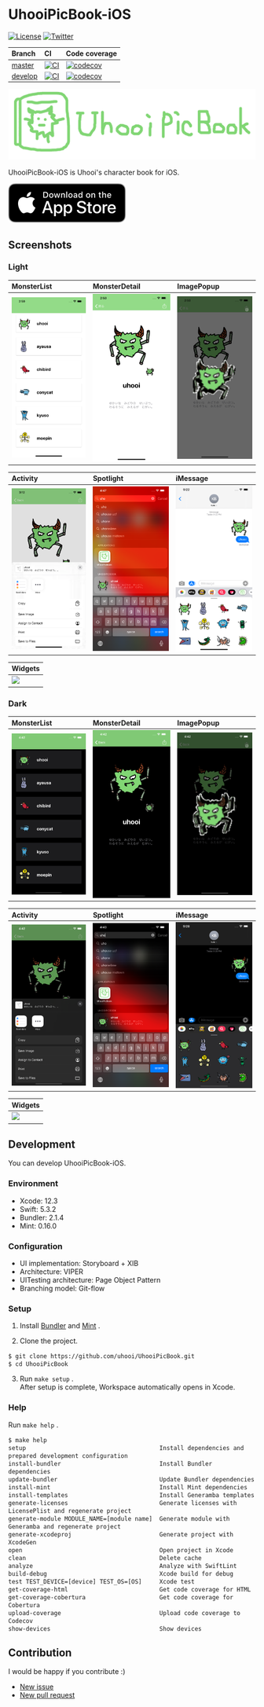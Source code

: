 # UhooiPicBook-iOS

[![License](https://img.shields.io/github/license/uhooi/UhooiPicBook)](https://github.com/uhooi/UhooiPicBook/blob/master/LICENSE)
[![Twitter](https://img.shields.io/twitter/url?style=social&url=https%3A%2F%2Ftwitter.com%2Fthe_uhooi)](https://twitter.com/the_uhooi)

|Branch|CI|Code coverage|
|:--|:--|:--|
|[master](https://github.com/uhooi/UhooiPicBook/tree/master)|[![CI](https://github.com/uhooi/UhooiPicBook/actions/workflows/main.yml/badge.svg?branch=master)](https://github.com/uhooi/UhooiPicBook/actions/workflows/main.yml)|[![codecov](https://codecov.io/gh/uhooi/UhooiPicBook/branch/master/graph/badge.svg?token=4HTK2YK2FG)](https://codecov.io/gh/uhooi/UhooiPicBook)|
|[develop](https://github.com/uhooi/UhooiPicBook/tree/develop)|[![CI](https://github.com/uhooi/UhooiPicBook/actions/workflows/main.yml/badge.svg?branch=develop)](https://github.com/uhooi/UhooiPicBook/actions/workflows/main.yml)|[![codecov](https://codecov.io/gh/uhooi/UhooiPicBook/branch/develop/graph/badge.svg?token=4HTK2YK2FG)](https://codecov.io/gh/uhooi/UhooiPicBook)|

![Logo](./Docs/Logo.png)

UhooiPicBook-iOS is Uhooi's character book for iOS.

[![Download_on_the_App_Store_Badge](./Docs/Download_on_the_App_Store_Badge_US-UK_RGB_blk_092917.svg)](https://apps.apple.com/jp/app/id1501657213)

## Screenshots

### Light

|MonsterList|MonsterDetail|ImagePopup|
|:--|:--|:--|
|<img src="./Docs/Screenshots/iPhone11ProMax/Light/MonsterList.png" width="207">|<img src="./Docs/Screenshots/iPhone11ProMax/Light/MonsterDetail.png" width="207">|<img src="./Docs/Screenshots/iPhone11ProMax/Light/ImagePopup.png" width="207">|

|Activity|Spotlight|iMessage|
|:--|:--|:--|
|<img src="./Docs/Screenshots/iPhone11ProMax/Light/Activity.png" width="207">|<img src="./Docs/Screenshots/iPhone11ProMax/Light/Spotlight.png" width="207">|<img src="./Docs/Screenshots/iPhone11ProMax/Light/iMessage.png" width="207">|

|Widgets|
|:--|
|<img src="./Docs/Screenshots/iPhone11ProMax/Light/Widgets.png" width="207">|

### Dark

|MonsterList|MonsterDetail|ImagePopup|
|:--|:--|:--|
|<img src="./Docs/Screenshots/iPhone11ProMax/Dark/MonsterList.png" width="207">|<img src="./Docs/Screenshots/iPhone11ProMax/Dark/MonsterDetail.png" width="207">|<img src="./Docs/Screenshots/iPhone11ProMax/Dark/ImagePopup.png" width="207">|

|Activity|Spotlight|iMessage|
|:--|:--|:--|
|<img src="./Docs/Screenshots/iPhone11ProMax/Dark/Activity.png" width="207">|<img src="./Docs/Screenshots/iPhone11ProMax/Dark/Spotlight.png" width="207">|<img src="./Docs/Screenshots/iPhone11ProMax/Dark/iMessage.png" width="207">|

|Widgets|
|:--|
|<img src="./Docs/Screenshots/iPhone11ProMax/Dark/Widgets.png" width="207">|

## Development

You can develop UhooiPicBook-iOS.

### Environment

- Xcode: 12.3
- Swift: 5.3.2
- Bundler: 2.1.4
- Mint: 0.16.0

### Configuration

- UI implementation: Storyboard + XIB
- Architecture: VIPER
- UITesting architecture: Page Object Pattern
- Branching model: Git-flow

### Setup

1. Install [Bundler](https://github.com/rubygems/bundler) and [Mint](https://github.com/yonaskolb/Mint) .

2. Clone the project.

```
$ git clone https://github.com/uhooi/UhooiPicBook.git
$ cd UhooiPicBook
```

3. Run `make setup` .  
After setup is complete, Workspace automatically opens in Xcode.

### Help

Run `make help` .

```
$ make help
setup                                      Install dependencies and prepared development configuration
install-bundler                            Install Bundler dependencies
update-bundler                             Update Bundler dependencies
install-mint                               Install Mint dependencies
install-templates                          Install Generamba templates
generate-licenses                          Generate licenses with LicensePlist and regenerate project
generate-module MODULE_NAME=[module name]  Generate module with Generamba and regenerate project
generate-xcodeproj                         Generate project with XcodeGen
open                                       Open project in Xcode
clean                                      Delete cache
analyze                                    Analyze with SwiftLint
build-debug                                Xcode build for debug
test TEST_DEVICE=[device] TEST_OS=[OS]     Xcode test
get-coverage-html                          Get code coverage for HTML
get-coverage-cobertura                     Get code coverage for Cobertura
upload-coverage                            Upload code coverage to Codecov
show-devices                               Show devices
```

## Contribution

I would be happy if you contribute :)

- [New issue](https://github.com/uhooi/UhooiPicBook/issues/new)
- [New pull request](https://github.com/uhooi/UhooiPicBook/compare)
